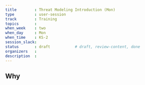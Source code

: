 ```yaml
---
title        : Threat Modeling Introduction (Mon)
type         : user-session
track        : Training
topics       : 
when_week    : two
when_day     : Mon
when_time    : KS-2
session_slack:
status       : draft           # draft, review-content, done
organizers   :
description  : 
---
```


## Why

<!--Add intro-->
